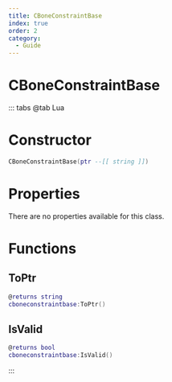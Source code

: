 ```yaml
---
title: CBoneConstraintBase
index: true
order: 2
category:
  - Guide
---
```


# CBoneConstraintBase

::: tabs
@tab Lua
# Constructor
```lua
CBoneConstraintBase(ptr --[[ string ]])
```
# Properties
There are no properties available for this class.
# Functions
## ToPtr
```lua
@returns string
cboneconstraintbase:ToPtr()
```
## IsValid
```lua
@returns bool
cboneconstraintbase:IsValid()
```

:::